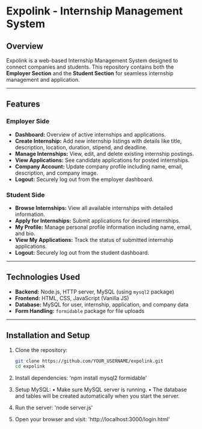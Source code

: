 # Expolink - Internship Management System

## Overview
Expolink is a web-based Internship Management System designed to connect companies and students. This repository contains both the **Employer Section** and the **Student Section** for seamless internship management and application.

---

## Features

### Employer Side
- **Dashboard:** Overview of active internships and applications.
- **Create Internship:** Add new internship listings with details like title, description, location, duration, stipend, and deadline.
- **Manage Internships:** View, edit, and delete existing internship postings.
- **View Applications:** See candidate applications for posted internships.
- **Company Account:** Update company profile including name, email, description, and company image.
- **Logout:** Securely log out from the employer dashboard.

### Student Side
- **Browse Internships:** View all available internships with detailed information.
- **Apply for Internships:** Submit applications for desired internships.
- **My Profile:** Manage personal profile information including name, email, and bio.
- **View My Applications:** Track the status of submitted internship applications.
- **Logout:** Securely log out from the student dashboard.

---

## Technologies Used
- **Backend:** Node.js, HTTP server, MySQL (using `mysql2` package)
- **Frontend:** HTML, CSS, JavaScript (Vanilla JS)
- **Database:** MySQL for user, internship, application, and company data
- **Form Handling:** `formidable` package for file uploads

---

## Installation and Setup
1. Clone the repository:
   ```bash
   git clone https://github.com/YOUR_USERNAME/expolink.git
   cd expolink
   
2.	Install dependencies:
   'npm install mysql2 formidable'

3.	Setup MySQL:
	•	Make sure MySQL server is running.
	•	The database and tables will be created automatically when you start the server.

4.	Run the server:
  	'node server.js'

5.	Open your browser and visit:
	'http://localhost:3000/login.html'
